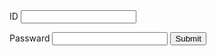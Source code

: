 
<html>
<head>
</head>
<body>
<form action="https://takajo-soft36.github.io/RPG-rogin/rogin.md" method="get">
ID
<input type="text" name="t">
  
  Passward
<input type="text" name="h">
<input type="submit">
</form>
</body>
</html>
